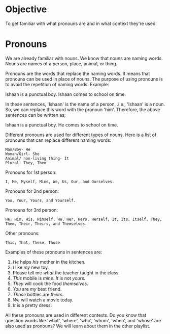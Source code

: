 # Objective

To get familiar with what pronouns are and in what context they're used.

# Pronouns

We are already familiar with nouns. We know that nouns are naming words. Nouns are names of a person, place, animal, or thing.

Pronouns are the words that replace the naming words. It means that pronouns can be used in place of nouns. The purpose of using pronouns is to avoid the repetition of naming words. Example:

Ishaan is a punctual boy. Ishaan comes to school on time.

In these sentences, 'Ishaan' is the name of a person, .i.e., 'Ishaan' is a noun. So, we can replace this word with the pronoun 'him'. Therefore, the above sentences can be written as;

Ishaan is a punctual boy. He comes to school on time.

Different pronouns are used for different types of nouns. Here is a list of pronouns that can replace different naming words:
```
Man/Boy- He
Woman/Girl- She
Animal/ non-living thing- It
Plural- They, Them
```
Pronouns for 1st person:
```
I, Me, Myself, Mine, We, Us, Our, and Ourselves.
```
Pronouns for 2nd person:
```
You, Your, Yours, and Yourself.
```
Pronouns for 3rd person:
```
He, Him, His, Himself, He, Her, Hers, Herself, It, Its, Itself, They, Them, Their, Theirs, and Themselves.
```
Other pronouns:
```
This, That, These, Those
```
Examples of these pronouns in sentences are:

1. _He_ helps _his_ mother in the kitchen.
2. _I_ like _my_ new toy.
3. Please tell me _what_ the teacher taught in the class.
4. _This_ mobile is _mine_. _It_ is not _yours_.
5. _They_ will cook the food _themselves_.
6. _You_ are _my_ best friend.
7. _Those_ bottles are _theirs_.
8. _We_ will watch a movie today.
9. _It_ is a pretty dress.

All these pronouns are used in different contexts. Do you know that question words like 'what', 'where', 'who', 'whom', 'when', and 'whose' are also used as pronouns? We will learn about them in the other playlist.
